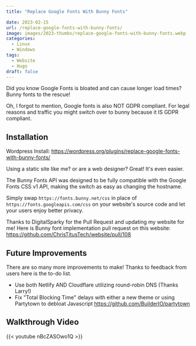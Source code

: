 ```yaml
---
title: "Replace Google Fonts With Bunny Fonts"

date: 2023-02-15
url: /replace-google-fonts-with-bunny-fonts/
image: images/2023-thumbs/replace-google-fonts-with-bunny-fonts.webp
categories:
  - Linux
  - Windows
tags:
  - Website
  - Hugo
draft: false
---
```

Did you know Google Fonts is bloated and can cause longer load times? Bunny fonts to the rescue!
<!--more-->

Oh, I forgot to mention, Google fonts is also NOT GDPR compliant. For legal reasons and traffic you might switch over to bunny because it IS GDPR compliant.

## Installation

Wordpress Install: <https://wordpress.org/plugins/replace-google-fonts-with-bunny-fonts/>

Using a static site like me? or are a web designer? Great! It's even easier.

The Bunny Fonts API was designed to be fully compatible with the Google Fonts CSS v1 API, making the switch as easy as changing the hostname.

Simply swap `https://fonts.bunny.net/css` in place of `https://fonts.googleapis.com/css` on your website's source code and let your users enjoy better privacy.

Thanks to DigitalSparky for the Pull Request and updating my website for me! Here is Bunny font implementation pull request on this website: <https://github.com/ChrisTitusTech/website/pull/108>

## Future Improvements

There are so many more improvements to make! Thanks to feedback from users here is the to-do list.

- Use both Netlify AND Cloudflare utilizing round-robin DNS (Thanks Larry!)
- Fix "Total Blocking Time" delays with either a new theme or using Partytown to debloat Javascript <https://github.com/BuilderIO/partytown>

## Walkthrough Video

{{< youtube nBcZASOwo1Q >}}
